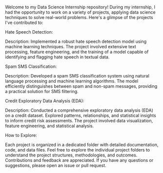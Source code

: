 Welcome to my Data Science Internship repository! During my internship, I had the opportunity to work on a variety of projects, applying data science techniques to solve real-world problems. Here's a glimpse of the projects I've contributed to:

Hate Speech Detection:

Description: Implemented a robust hate speech detection model using machine learning techniques. The project involved extensive text processing, feature engineering, and the training of a model capable of identifying and flagging hate speech in textual data.

Spam SMS Classification:

Description: Developed a spam SMS classification system using natural language processing and machine learning algorithms. The model efficiently distinguishes between spam and non-spam messages, providing a practical solution for SMS filtering.

Credit Exploratory Data Analysis (EDA):

Description: Conducted a comprehensive exploratory data analysis (EDA) on a credit dataset. Explored patterns, relationships, and statistical insights to inform credit risk assessments. The project involved data visualization, feature engineering, and statistical analysis.

How to Explore:

Each project is organized in a dedicated folder with detailed documentation, code, and data files.
Feel free to explore the individual project folders to understand the project structures, methodologies, and outcomes.
Contributions and feedback are appreciated. If you have any questions or suggestions, please open an issue or pull request.
